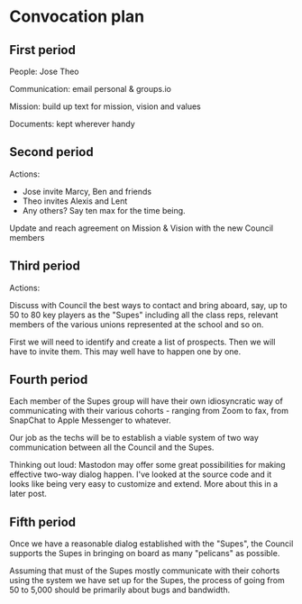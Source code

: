 # Convocation plan

## First period

People: Jose Theo

Communication: email personal & groups.io

Mission: build up text for mission, vision and values

Documents: kept wherever handy


## Second period

Actions:

* Jose invite Marcy, Ben and friends
* Theo invites Alexis and Lent
* Any others? Say ten max for the time being.

Update and reach agreement on Mission & Vision with the new Council members


## Third period

Actions:

Discuss with Council the best ways to contact and bring aboard, say, up to 50 to 80 key players as the "Supes" including all the class reps, relevant members of the various unions represented at the school and so on.

First we will need to identify and create a list of prospects. Then we will have to invite them. This may well have to happen one by one.


## Fourth period

Each member of the Supes group will have their own idiosyncratic way of communicating with their various cohorts - ranging from Zoom to fax, from SnapChat to Apple Messenger to whatever.

Our job as the techs will be to establish a viable system of two way communication between all the Council and the Supes.

Thinking out loud: Mastodon may offer some great possibilities for making effective two-way dialog happen. I've looked at the source code and it looks like being very easy to customize and extend. More about this in a later post.


## Fifth period

Once we have a reasonable dialog established with the "Supes", the Council supports the Supes in bringing on board as many "pelicans" as possible.

Assuming that must of the Supes mostly communicate with their cohorts using the system we have set up for the Supes, the process of going from 50 to 5,000 should be primarily about bugs and bandwidth.


